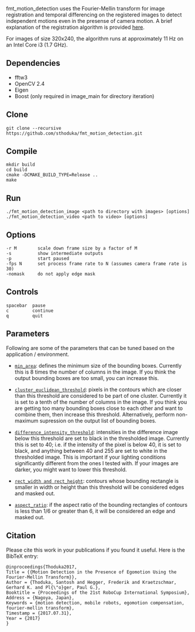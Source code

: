 fmt_motion_detection uses the Fourier-Mellin transform for image registration and temporal differencing on the registered images to detect independent motions even in the presense of camera motion. A brief explanation of the registration algorithm is provided [here](https://sthoduka.github.io/imreg_fmt/docs/overall-pipeline/).

For images of size 320x240, the algorithm runs at approximately 11 Hz on an Intel Core i3 (1.7 GHz).

Dependencies
------------
* fftw3
* OpenCV 2.4
* Eigen
* Boost (only required in image_main for directory iteration)

Clone
------------
    git clone --recursive https://github.com/sthoduka/fmt_motion_detection.git

Compile
-------
    mkdir build
    cd build
    cmake -DCMAKE_BUILD_TYPE=Release ..
    make

Run
---
    ./fmt_motion_detection_image <path to directory with images> [options]
    ./fmt_motion_detection_video <path to video> [options]

Options
-------
    -r M        scale down frame size by a factor of M
    -s          show intermediate outputs
    -p          start paused
    -fps N      set process frame rate to N (assumes camera frame rate is 30)
    -nomask     do not apply edge mask

Controls
--------
    spacebar  pause
    c         continue
    q         quit

Parameters
----------
Following are some of the parameters that can be tuned based on the application / environment.

* [`min_area`](https://github.com/sthoduka/fmt_motion_detection/blob/master/src/motion_detection.cpp#L74): defines the minimum size of the bounding boxes. Currently this is 8 times the number of columns in the image. If you think the output bounding boxes are too small, you can increase this.

* [`cluster_euclidean_threshold`](https://github.com/sthoduka/fmt_motion_detection/blob/master/src/motion_detection.cpp#L8): pixels in the contours which are closer than this threshold are considered to be part of one cluster. Currently it is set to a tenth of the number of columns in the image. If you think you are getting too many bounding boxes close to each other and want to combine them, then increase this threshold. Alternatively, perform non-maximum supression on the output list of bounding boxes.

* [`difference_intensity_threshold`](https://github.com/sthoduka/fmt_motion_detection/blob/master/src/motion_detection.cpp#L7): intensities in the difference image below this threshold are set to black in the thresholded image. Currently this is set to 40; i.e. if the intensity of the pixel is below 40, it is set to black, and anything between 40 and 255 are set to white in the thresholded image. This is important if your lighting conditions significantly different from the ones I tested with. If your images are darker, you might want to lower this threshold.

* [`rect_width and rect_height`](https://github.com/sthoduka/fmt_motion_detection/blob/master/src/image_differencing.cpp#L59): contours whose bounding rectangle is smaller in width or height than this threshold will be considered edges and masked out.

* [`aspect_ratio`](https://github.com/sthoduka/fmt_motion_detection/blob/master/src/image_differencing.cpp#L68): if the aspect ratio of the bounding rectangles of contours is less than 1/6 or greater than 6, it will be considered an edge and masked out.


Citation
--------

Please cite this work in your publications if you found it useful. Here is the BibTeX entry:

```
@inproceedings{Thoduka2017,
Title = {{Motion Detection in the Presence of Egomotion Using the Fourier-Mellin Transform}},
Author = {Thoduka, Santosh and Hegger, Frederik and Kraetzschmar, Gerhard K. and Pl{\"o}ger, Paul G.},
Booktitle = {Proceedings of the 21st RoboCup International Symposium},
Address = {Nagoya, Japan},
Keywords = {motion detection, mobile robots, egomotion compensation, fourier-mellin transform},
Timestamp = {2017.07.31},
Year = {2017}
}
```
